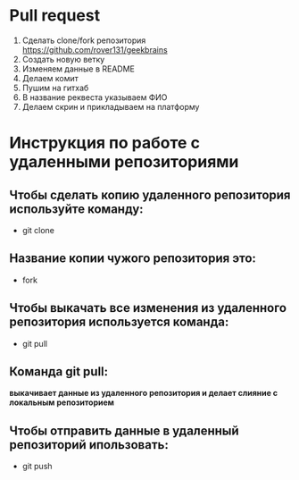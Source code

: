 # Pull request

1. Сделать clone/fork репозитория https://github.com/rover131/geekbrains
2. Создать новую ветку
3. Изменяем данные в README
4. Делаем комит
5. Пушим на гитхаб
6. В название реквеста указываем ФИО
7. Делаем скрин и прикладываем на платформу

# Инструкция по работе с удаленными репозиториями

## Чтобы сделать копию удаленного репозитория используйте команду:
* git clone

## Название копии чужого репозитория это:
* fork

## Чтобы выкачать все изменения из удаленного репозитория используется команда:
* git pull

## Команда git pull:

**выкачивает данные из удаленного репозитория и делает слияние с локальным репозиторием**

## Чтобы отправить данные в удаленный репозиторий ипользовать:

* git push 